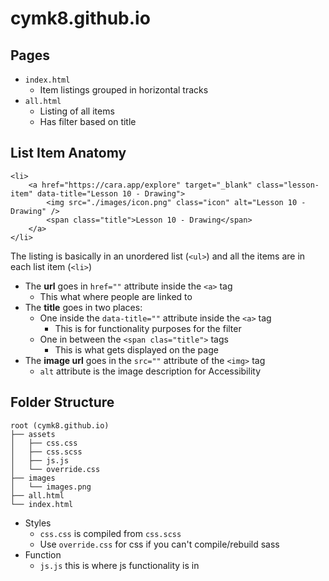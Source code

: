 # cymk8.github.io


## Pages

- `index.html`
  - Item listings grouped in horizontal tracks
- `all.html`
  - Listing of all items
  - Has filter based on title

## List Item Anatomy

```
<li>
    <a href="https://cara.app/explore" target="_blank" class="lesson-item" data-title="Lesson 10 - Drawing">
        <img src="./images/icon.png" class="icon" alt="Lesson 10 - Drawing" />
        <span class="title">Lesson 10 - Drawing</span>
    </a>
</li>
```

The listing is basically in an unordered list (`<ul>`) and all the items are in each list item (`<li>`)

- The **url** goes in `href=""` attribute inside the `<a>` tag
  - This what where people are linked to
- The **title** goes in two places:
  - One inside the `data-title=""` attribute inside the `<a>` tag
    - This is for functionality purposes for the filter
  - One in between the `<span clas="title">` tags 
    - This is what gets displayed on the page
- The **image url** goes in the `src=""` attribute of the `<img>` tag
  - `alt` attribute is the image description for Accessibility


## Folder Structure

```
root (cymk8.github.io)
├── assets
│   ├── css.css
│   ├── css.scss
│   ├── js.js
│   └── override.css
├── images
│   └── images.png
├── all.html
└── index.html
```

- Styles
  -  `css.css` is compiled from `css.scss`
  - Use `override.css` for css if you can't compile/rebuild sass
- Function
  - `js.js` this is where js functionality is in